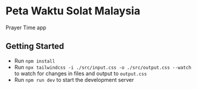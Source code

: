 # Peta Waktu Solat Malaysia

Prayer Time app

## Getting Started

- Run `npm install`
- Run `npx tailwindcss -i ./src/input.css -o ./src/output.css --watch` to watch for changes in files and output to `output.css`
- Run `npm run dev` to start the development server
